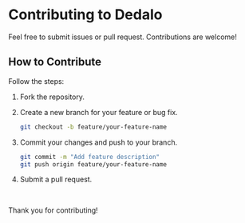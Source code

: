 # Contributing to Dedalo

Feel free to submit issues or pull request. Contributions are welcome!

## How to Contribute

Follow the steps:

1. Fork the repository.

2. Create a new branch for your feature or bug fix.
   ```bash
   git checkout -b feature/your-feature-name
   ```
3. Commit your changes and push to your branch.

   ```bash
   git commit -m "Add feature description"
   git push origin feature/your-feature-name
   ```

4. Submit a pull request.

   <br/>

Thank you for contributing!
